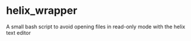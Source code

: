 # helix_wrapper
A small bash script to avoid opening files in read-only mode with the helix text editor

